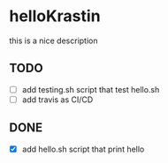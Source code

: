 # helloKrastin
this is a nice description

## TODO
- [ ] add testing.sh script that test hello.sh
- [ ] add travis as CI/CD

## DONE
- [x] add hello.sh script that print hello
